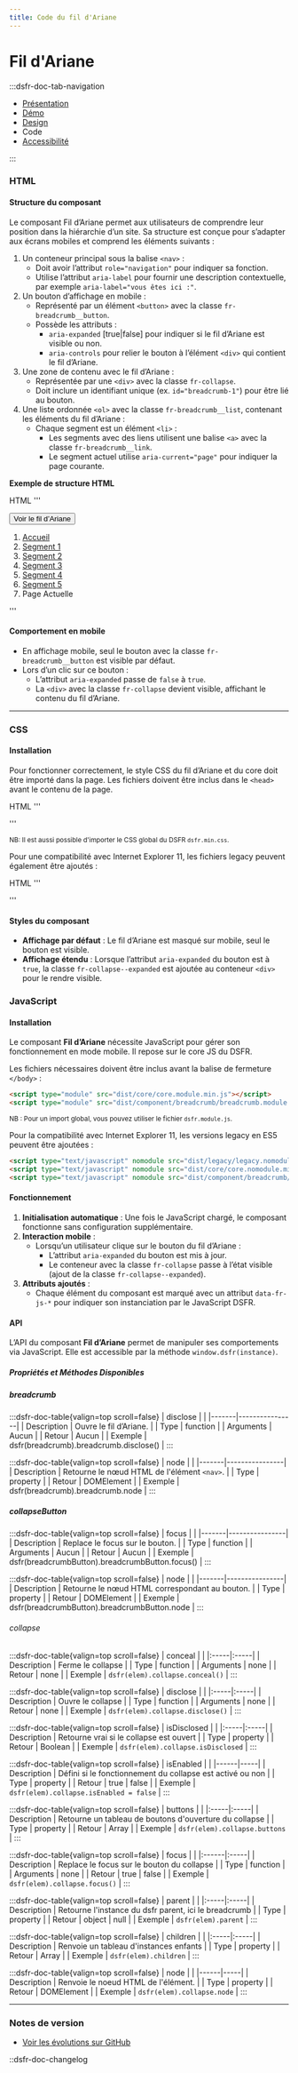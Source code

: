 ```yaml
---
title: Code du fil d'Ariane
---
```

# Fil d'Ariane

:::dsfr-doc-tab-navigation
- [Présentation](../index.md)
- [Démo](../demo/index.md)
- [Design](../design/index.md)
- Code
- [Accessibilité](../accessibility/index.md)

:::
### HTML

#### Structure du composant
Le composant Fil d’Ariane permet aux utilisateurs de comprendre leur position dans la hiérarchie d’un site. Sa structure est conçue pour s’adapter aux écrans mobiles et comprend les éléments suivants :

1. Un conteneur principal sous la balise `<nav>` :
    - Doit avoir l’attribut `role="navigation"` pour indiquer sa fonction.
    - Utilise l’attribut `aria-label` pour fournir une description contextuelle, par exemple `aria-label="vous êtes ici :"`.
2. Un bouton d’affichage en mobile :
    - Représenté par un élément `<button>` avec la classe `fr-breadcrumb__button`.
    - Possède les attributs :
      - `aria-expanded` [true|false] pour indiquer si le fil d’Ariane est visible ou non.
      - `aria-controls` pour relier le bouton à l’élément `<div>` qui contient le fil d’Ariane.
3. Une zone de contenu avec le fil d’Ariane :
    - Représentée par une `<div>` avec la classe `fr-collapse`.
    - Doit inclure un identifiant unique (ex. `id="breadcrumb-1"`) pour être lié au bouton.
4. Une liste ordonnée `<ol>` avec la classe `fr-breadcrumb__list`, contenant les éléments du fil d’Ariane :
    - Chaque segment est un élément `<li>` :
      - Les segments avec des liens utilisent une balise `<a>` avec la classe `fr-breadcrumb__link`.
      - Le segment actuel utilise `aria-current="page"` pour indiquer la page courante.

**Exemple de structure HTML**

HTML
'''
<nav role="navigation" class="fr-breadcrumb" aria-label="vous êtes ici :">
    <button class="fr-breadcrumb__button" aria-expanded="false" aria-controls="breadcrumb-1">
        Voir le fil d’Ariane
    </button>
    <div class="fr-collapse" id="breadcrumb-1">
        <ol class="fr-breadcrumb__list">
            <li>
                <a class="fr-breadcrumb__link" href="#/">Accueil</a>
            </li>
            <li>
                <a class="fr-breadcrumb__link" href="#/segment-1/">Segment 1</a>
            </li>
            <li>
                <a class="fr-breadcrumb__link" href="#/segment-1/segment-2/">Segment 2</a>
            </li>
            <li>
                <a class="fr-breadcrumb__link" href="#/segment-1/segment-2/segment-3/">Segment 3</a>
            </li>
            <li>
                <a class="fr-breadcrumb__link" href="#/segment-1/segment-2/segment-3/segment-4/">Segment 4</a>
            </li>
            <li>
                <a class="fr-breadcrumb__link" href="#/segment-1/segment-2/segment-3/segment-4/segment-5/">Segment 5</a>
            </li>
            <li>
                <a class="fr-breadcrumb__link" aria-current="page">Page Actuelle</a>
            </li>
        </ol>
    </div>
</nav>
'''

#### Comportement en mobile
- En affichage mobile, seul le bouton avec la classe `fr-breadcrumb__button` est visible par défaut.
- Lors d’un clic sur ce bouton :
  - L’attribut `aria-expanded` passe de `false` à `true`.
  - La `<div>` avec la classe `fr-collapse` devient visible, affichant le contenu du fil d’Ariane.

---

### CSS

#### Installation

Pour fonctionner correctement, le style CSS du fil d’Ariane et du core doit être importé dans la page. Les fichiers doivent être inclus dans le `<head>` avant le contenu de la page.

HTML
'''
<link href="dist/core/core.min.css" rel="stylesheet">
<link href="dist/component/breadcrumb/breadcrumb.min.css" rel="stylesheet">
'''

<small>NB: Il est aussi possible d'importer le CSS global du DSFR `dsfr.min.css`.</small>

Pour une compatibilité avec Internet Explorer 11, les fichiers legacy peuvent également être ajoutés :

HTML
'''
<link href="dist/core/core.legacy.min.css" rel="stylesheet">
<link href="dist/component/breadcrumb/breadcrumb.legacy.min.css" rel="stylesheet">
'''

#### Styles du composant

- **Affichage par défaut** : Le fil d’Ariane est masqué sur mobile, seul le bouton est visible.
- **Affichage étendu** : Lorsque l’attribut `aria-expanded` du bouton est à `true`, la classe `fr-collapse--expanded` est ajoutée au conteneur `<div>` pour le rendre visible.



### JavaScript

#### Installation

Le composant **Fil d’Ariane** nécessite JavaScript pour gérer son fonctionnement en mode mobile. Il repose sur le core JS du DSFR.

Les fichiers nécessaires doivent être inclus avant la balise de fermeture `</body>` :

```HTML
<script type="module" src="dist/core/core.module.min.js"></script>
<script type="module" src="dist/component/breadcrumb/breadcrumb.module.min.js"></script>
```

<small>NB : Pour un import global, vous pouvez utiliser le fichier `dsfr.module.js`.</small>

Pour la compatibilité avec Internet Explorer 11, les versions legacy en ES5 peuvent être ajoutées :

```HTML
<script type="text/javascript" nomodule src="dist/legacy/legacy.nomodule.min.js"></script>
<script type="text/javascript" nomodule src="dist/core/core.nomodule.min.js"></script>
<script type="text/javascript" nomodule src="dist/component/breadcrumb/breadcrumb.nomodule.min.js"></script>
```

#### Fonctionnement

1. **Initialisation automatique** : Une fois le JavaScript chargé, le composant fonctionne sans configuration supplémentaire.
2. **Interaction mobile** :
   - Lorsqu’un utilisateur clique sur le bouton du fil d’Ariane :
     - L’attribut `aria-expanded` du bouton est mis à jour.
     - Le conteneur avec la classe `fr-collapse` passe à l’état visible (ajout de la classe `fr-collapse--expanded`).
3. **Attributs ajoutés** :
   - Chaque élément du composant est marqué avec un attribut `data-fr-js-*` pour indiquer son instanciation par le JavaScript DSFR.

#### API

L’API du composant **Fil d’Ariane** permet de manipuler ses comportements via JavaScript. Elle est accessible par la méthode `window.dsfr(instance)`.

##### Propriétés et Méthodes Disponibles

##### breadcrumb

:::dsfr-doc-table{valign=top scroll=false}
| disclose | |
|-------|----------------|
| Description | Ouvre le fil d’Ariane. |
| Type | function |
| Arguments | Aucun |
| Retour | Aucun |
| Exemple | dsfr(breadcrumb).breadcrumb.disclose() |
:::

:::dsfr-doc-table{valign=top scroll=false}
| node | |
|-------|----------------|
| Description | Retourne le nœud HTML de l'élément `<nav>`. |
| Type | property |
| Retour | DOMElement |
| Exemple | dsfr(breadcrumb).breadcrumb.node |
:::

##### collapseButton

:::dsfr-doc-table{valign=top scroll=false}
| focus | |
|-------|----------------|
| Description | Replace le focus sur le bouton. |
| Type | function |
| Arguments | Aucun |
| Retour | Aucun |
| Exemple | dsfr(breadcrumbButton).breadcrumbButton.focus() |
:::

:::dsfr-doc-table{valign=top scroll=false}
| node | |
|-------|----------------|
| Description | Retourne le nœud HTML correspondant au bouton. |
| Type | property |
| Retour | DOMElement |
| Exemple | dsfr(breadcrumbButton).breadcrumbButton.node |
:::



###### collapse

:::dsfr-doc-table{valign=top scroll=false}
| conceal | |
|:-----|:-----|
| Description | Ferme le collapse |
| Type | function |
| Arguments | none |
| Retour | none |
| Exemple | `dsfr(elem).collapse.conceal()` |
:::

:::dsfr-doc-table{valign=top scroll=false}
| disclose | |
|:-----|:-----|
| Description | Ouvre le collapse |
| Type | function |
| Arguments | none |
| Retour | none |
| Exemple | `dsfr(elem).collapse.disclose()` |
:::

:::dsfr-doc-table{valign=top scroll=false}
| isDisclosed | |
|:-----|:-----|
| Description | Retourne vrai si le collapse est ouvert |
| Type | property |
| Retour | Boolean |
| Exemple | `dsfr(elem).collapse.isDisclosed` |
:::

:::dsfr-doc-table{valign=top scroll=false}
| isEnabled | |
|------|-----|
| Description | Défini si le fonctionnement du collapse est activé ou non |
| Type | property |
| Retour | true \| false |
| Exemple | `dsfr(elem).collapse.isEnabled = false` |
:::

:::dsfr-doc-table{valign=top scroll=false}
| buttons | |
|:-----|:-----|
| Description | Retourne un tableau de boutons d'ouverture du collapse |
| Type | property |
| Retour | Array |
| Exemple | `dsfr(elem).collapse.buttons` |
:::

:::dsfr-doc-table{valign=top scroll=false}
| focus | |
|:------|:-----|
| Description | Replace le focus sur le bouton du collapse |
| Type | function |
| Arguments | none |
| Retour | true \| false |
| Exemple | `dsfr(elem).collapse.focus()` |
:::

:::dsfr-doc-table{valign=top scroll=false}
| parent | |
|:-----|:-----|
| Description | Retourne l'instance du dsfr parent, ici le breadcrumb |
| Type | property |
| Retour | object \| null |
| Exemple | `dsfr(elem).parent` |
:::

:::dsfr-doc-table{valign=top scroll=false}
| children | |
|:-----|:-----|
| Description | Renvoie un tableau d'instances enfants |
| Type | property |
| Retour | Array |
| Exemple | `dsfr(elem).children` |
:::

:::dsfr-doc-table{valign=top scroll=false}
| node | |
|------|-----|
| Description | Renvoie le noeud HTML de l'élément. |
| Type | property |
| Retour | DOMElement |
| Exemple | `dsfr(elem).collapse.node` |
:::

---

### Notes de version

- [Voir les évolutions sur GitHub](https://github.com/GouvernementFR/dsfr/pulls?q=is%3Apr+is%3Aclosed+breadcrumb)

::dsfr-doc-changelog